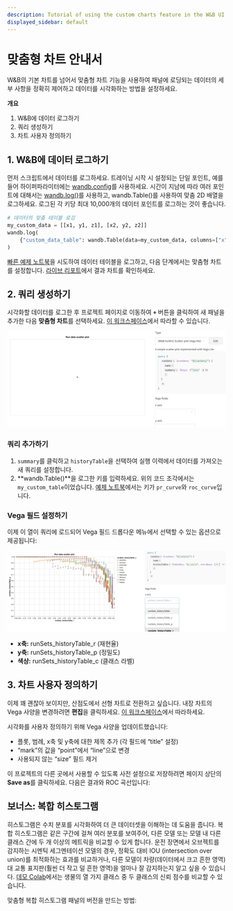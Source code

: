 ```yaml
---
description: Tutorial of using the custom charts feature in the W&B UI
displayed_sidebar: default
---
```


# 맞춤형 차트 안내서

W&B의 기본 차트를 넘어서 맞춤형 차트 기능을 사용하여 패널에 로딩되는 데이터의 세부 사항을 정확히 제어하고 데이터를 시각화하는 방법을 설정하세요.

**개요**

1. W&B에 데이터 로그하기
2. 쿼리 생성하기
3. 차트 사용자 정의하기

## 1. W&B에 데이터 로그하기

먼저 스크립트에서 데이터를 로그하세요. 트레이닝 시작 시 설정되는 단일 포인트, 예를 들어 하이퍼파라미터에는 [wandb.config](../../../../guides/track/config.md)를 사용하세요. 시간이 지남에 따라 여러 포인트에 대해서는 [wandb.log()](../../../../guides/track/log/intro.md)를 사용하고, wandb.Table()를 사용하여 맞춤 2D 배열을 로그하세요. 로그된 각 키당 최대 10,000개의 데이터 포인트를 로그하는 것이 좋습니다.

```python
# 데이터의 맞춤 테이블 로깅
my_custom_data = [[x1, y1, z1], [x2, y2, z2]]
wandb.log(
    {"custom_data_table": wandb.Table(data=my_custom_data, columns=["x", "y", "z"])}
)
```

[빠른 예제 노트북](https://bit.ly/custom-charts-colab)을 시도하여 데이터 테이블을 로그하고, 다음 단계에서는 맞춤형 차트를 설정합니다. [라이브 리포트](https://app.wandb.ai/demo-team/custom-charts/reports/Custom-Charts--VmlldzoyMTk5MDc)에서 결과 차트를 확인하세요.

## 2. 쿼리 생성하기

시각화할 데이터를 로그한 후 프로젝트 페이지로 이동하여 **`+`** 버튼을 클릭하여 새 패널을 추가한 다음 **맞춤형 차트**를 선택하세요. [이 워크스페이스](https://app.wandb.ai/demo-team/custom-charts)에서 따라할 수 있습니다.

![구성할 준비가 된 새로운 빈 맞춤형 차트](/images/app_ui/create_a_query.png)

### 쿼리 추가하기

1. `summary`를 클릭하고 `historyTable`을 선택하여 실행 이력에서 데이터를 가져오는 새 쿼리를 설정합니다.
2. **wandb.Table()**을 로그한 키를 입력하세요. 위의 코드 조각에서는 `my_custom_table`이었습니다. [예제 노트북](https://bit.ly/custom-charts-colab)에서는 키가 `pr_curve`와 `roc_curve`입니다.

### Vega 필드 설정하기

이제 이 열이 쿼리에 로드되어 Vega 필드 드롭다운 메뉴에서 선택할 수 있는 옵션으로 제공됩니다:

![쿼리 결과에서 열을 가져와 Vega 필드를 설정하기](/images/app_ui/set_vega_fields.png)

* **x축:** runSets\_historyTable\_r (재현율)
* **y축:** runSets\_historyTable\_p (정밀도)
* **색상:** runSets\_historyTable\_c (클래스 라벨)

## 3. 차트 사용자 정의하기

이제 꽤 괜찮아 보이지만, 산점도에서 선형 차트로 전환하고 싶습니다. 내장 차트의 Vega 사양을 변경하려면 **편집**을 클릭하세요. [이 워크스페이스](https://app.wandb.ai/demo-team/custom-charts)에서 따라하세요.

시각화를 사용자 정의하기 위해 Vega 사양을 업데이트했습니다:

* 플롯, 범례, x축 및 y축에 대한 제목 추가 (각 필드에 “title” 설정)
* “mark”의 값을 “point”에서 “line”으로 변경
* 사용되지 않는 “size” 필드 제거

이 프로젝트의 다른 곳에서 사용할 수 있도록 사전 설정으로 저장하려면 페이지 상단의 **Save as**를 클릭하세요. 다음은 결과와 ROC 곡선입니다:

## 보너스: 복합 히스토그램

히스토그램은 수치 분포를 시각화하여 더 큰 데이터셋을 이해하는 데 도움을 줍니다. 복합 히스토그램은 같은 구간에 걸쳐 여러 분포를 보여주어, 다른 모델 또는 모델 내 다른 클래스 간에 두 개 이상의 메트릭을 비교할 수 있게 합니다. 운전 장면에서 오브젝트를 감지하는 시멘틱 세그멘테이션 모델의 경우, 정확도 대비 IOU (intersection over union)를 최적화하는 효과를 비교하거나, 다른 모델이 차량(데이터에서 크고 흔한 영역) 대 교통 표지판(훨씬 더 작고 덜 흔한 영역)을 얼마나 잘 감지하는지 알고 싶을 수 있습니다. [데모 Colab](https://bit.ly/custom-charts-colab)에서는 생물의 열 가지 클래스 중 두 클래스의 신뢰 점수를 비교할 수 있습니다.

맞춤형 복합 히스토그램 패널의 버전을 만드는 방법: